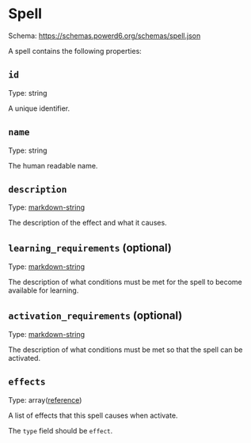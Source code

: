 # Spell

Schema: https://schemas.powerd6.org/schemas/spell.json

A spell contains the following properties:

## `id`

Type: string

A unique identifier.

## `name`

Type: string

The human readable name.

## `description`

Type: [markdown-string](markdown-string.md)

The description of the effect and what it causes.

## `learning_requirements` (optional)

Type: [markdown-string](markdown-string.md)

The description of what conditions must be met for the spell to become available for learning.

## `activation_requirements` (optional)

Type: [markdown-string](markdown-string.md)

The description of what conditions must be met so that the spell can be activated.

## `effects`

Type: array([reference](reference.md))

A list of effects that this spell causes when activate.

The `type` field should be `effect`.